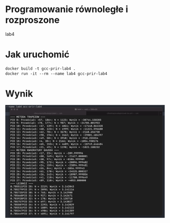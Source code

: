 # Programowanie równoległe i rozproszone
lab4
# Jak uruchomić
```
docker build -t gcc-prir-lab4 .
docker run -it --rm --name lab4 gcc-prir-lab4
```
# Wynik
![image](result.png)